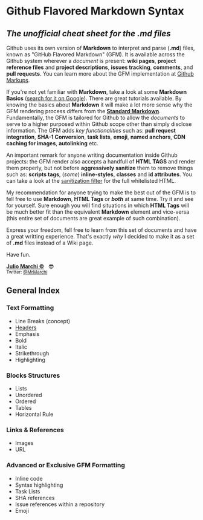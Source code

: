 # Github Flavored Markdown Syntax
_The unofficial cheat sheet for the **.md** files_
------

Github uses its own version of **Markdown** to interpret and parse (**.md**) files, known as "GitHub Flavored Markdown" (GFM). It is available across the Github system wherever a _document_ is present: **wiki pages**, **project reference files** and **project descriptions**, **issues tracking**, **comments**, and **pull requests**. You can learn more about the GFM implementation at <a href="https://github.com/github/markup#markups" target="_blank">Github Markups</a>. 

If you're not yet familiar with **Markdown**, take a look at some **Markdown Basics** (<a href="https://www.google.com/#newwindow=1&safe=off&q=%22Markdown+Basics%22+tutorials" target="_blank">search for it on Google</a>). There are great tutorials available. By knowing the basics about **Markdown** it will make a lot more sense why the GFM rendering process differs from the <a href="http://daringfireball.net/projects/markdown/" target="_blank">**Standard Markdown**</a>. Fundamentally, the GFM is tailored for Github to allow the _documents_ to serve to a higher purposed within Github scope other than simply disclose information. The GFM adds _key functionalities_ such as: **pull request integration**, **SHA-1 Conversion**, **task lists**, **emoji**, **named anchors**, **CDN caching for images**, **autolinking** etc. 

An important remark for anyone writing documentation inside Github projects: the GFM render also accepts a handfull of **HTML TAGS** and render them properly, but not before **aggressively sanitize** them to remove things such as: **scripts tags**, (_some_) **inline-styles**, **classes** and **id attributes**. You can take a look at the <a href="https://github.com/rgrove/sanitize/#readme" target="_blank">sanitization filter</a> for the full whitelisted HTML.

My recommendation for anyone trying to make the best out of the GFM is to fell free to use **Markdown**, **HTML Tags** or **_both_** at same time. Try it and see for yourself. Sure enough you will find situations in which **HTML Tags** will be much better fit than the equivalent **Markdown** element and vice-versa (this entire set of documents are great example of such combination).

Express your freedom, fell free to learn from this set of documents and have a great writting experience. That's exactly _why_ I decided to make it as a set of **.md** files instead of a Wiki page.

Have fun.

[**Julio Marchi ©**](mailto:jcmarchi@gmail.com) &nbsp; 😎 <br />
<sup>Twitter: <a href="https://twitter.com/MrMarchi">@MrMarchi</a></sup>


## General Index

### Text Formatting
* Line Breaks (concept)
* [Headers](Text-Formatting_Headers.md)
* Emphasis
 * Bold
 * Italic
* Strikethrough
* Highlighting


### Blocks Structures
* Lists
 * Unordered
 * Ordered
* Tables
* Horizontal Rule


### Links & References
* Images
* URL


### Advanced or Exclusive GFM Formatting
* Inline code
* Syntax highlighting
* Task Lists
* SHA references
* Issue references within a repository
* Emoji

